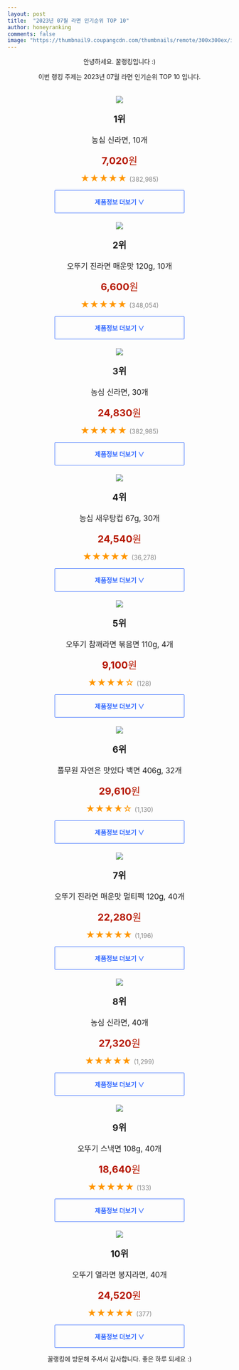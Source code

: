 ```yaml
---
layout: post
title:  "2023년 07월 라면 인기순위 TOP 10"
author: honeyranking
comments: false
image: "https://thumbnail9.coupangcdn.com/thumbnails/remote/300x300ex/image/retail/images/29453755422659-92ad6e5c-3168-435e-b436-32ff823201ac.png"
---
```

<p style="text-align: center;">안녕하세요. 꿀랭킹입니다 :)</p>
<p style="text-align: center;">이번 랭킹 주제는 2023년 07월 라면 인기순위 TOP 10 입니다.</p><center><img src="https://thumbnail9.coupangcdn.com/thumbnails/remote/300x300ex/image/retail/images/29453755422659-92ad6e5c-3168-435e-b436-32ff823201ac.png" style="margin-top:20px" /></center><p style="text-align: center; font-size: 20px"><b>1위</b></p><p style="text-align: center; font-size: 17px">농심 신라면, 10개</p><p style="text-align: center;"><span style="color: #b61800; font-size: 22px;"><b>7,020</b>원</span></p><p style="text-align: center;"><span style="color: #ff9600; font-size: 20px;">★★★★★ </span><span style="color: #878787;">(382,985)</span></p><center><a href="https://link.coupang.com/a/428t9"><div style="font-size: 14px; display: inline-block; padding: 15px 90px; color: #346aff; border-radius: 2px; border: 1px solid #346aff; cursor: pointer;"><b>제품정보 더보기 &or;</b></div></a></center><center><img src="https://thumbnail7.coupangcdn.com/thumbnails/remote/300x300ex/image/retail/images/300772663381212-1cf9dd49-49f2-4ec4-a96f-41851768d576.png" style="margin-top:20px" /></center><p style="text-align: center; font-size: 20px"><b>2위</b></p><p style="text-align: center; font-size: 17px">오뚜기 진라면 매운맛 120g, 10개</p><p style="text-align: center;"><span style="color: #b61800; font-size: 22px;"><b>6,600</b>원</span></p><p style="text-align: center;"><span style="color: #ff9600; font-size: 20px;">★★★★★ </span><span style="color: #878787;">(348,054)</span></p><center><a href="https://link.coupang.com/a/428ua"><div style="font-size: 14px; display: inline-block; padding: 15px 90px; color: #346aff; border-radius: 2px; border: 1px solid #346aff; cursor: pointer;"><b>제품정보 더보기 &or;</b></div></a></center><center><img src="https://thumbnail9.coupangcdn.com/thumbnails/remote/300x300ex/image/vendor_inventory/a336/40ce031424ff26a7e06304478fa4a1b6817ae3ee8ba87dc10f604d158093.jpg" style="margin-top:20px" /></center><p style="text-align: center; font-size: 20px"><b>3위</b></p><p style="text-align: center; font-size: 17px">농심 신라면, 30개</p><p style="text-align: center;"><span style="color: #b61800; font-size: 22px;"><b>24,830</b>원</span></p><p style="text-align: center;"><span style="color: #ff9600; font-size: 20px;">★★★★★ </span><span style="color: #878787;">(382,985)</span></p><center><a href="https://link.coupang.com/a/428ub"><div style="font-size: 14px; display: inline-block; padding: 15px 90px; color: #346aff; border-radius: 2px; border: 1px solid #346aff; cursor: pointer;"><b>제품정보 더보기 &or;</b></div></a></center><center><img src="https://thumbnail8.coupangcdn.com/thumbnails/remote/300x300ex/image/retail/images/d6df9fca-7b50-41fc-8e74-9b2b4141ed107473942126287403615.png" style="margin-top:20px" /></center><p style="text-align: center; font-size: 20px"><b>4위</b></p><p style="text-align: center; font-size: 17px">농심 새우탕컵 67g, 30개</p><p style="text-align: center;"><span style="color: #b61800; font-size: 22px;"><b>24,540</b>원</span></p><p style="text-align: center;"><span style="color: #ff9600; font-size: 20px;">★★★★★ </span><span style="color: #878787;">(36,278)</span></p><center><a href="https://link.coupang.com/a/428uc"><div style="font-size: 14px; display: inline-block; padding: 15px 90px; color: #346aff; border-radius: 2px; border: 1px solid #346aff; cursor: pointer;"><b>제품정보 더보기 &or;</b></div></a></center><center><img src="https://thumbnail9.coupangcdn.com/thumbnails/remote/300x300ex/image/vendor_inventory/3373/3a0a19a45c9eb166c68d890b5a45e1b92fa062350ee820e6f5a164e8d2da.png" style="margin-top:20px" /></center><p style="text-align: center; font-size: 20px"><b>5위</b></p><p style="text-align: center; font-size: 17px">오뚜기 참깨라면 볶음면 110g, 4개</p><p style="text-align: center;"><span style="color: #b61800; font-size: 22px;"><b>9,100</b>원</span></p><p style="text-align: center;"><span style="color: #ff9600; font-size: 20px;">★★★★☆ </span><span style="color: #878787;">(128)</span></p><center><a href="https://link.coupang.com/a/428ud"><div style="font-size: 14px; display: inline-block; padding: 15px 90px; color: #346aff; border-radius: 2px; border: 1px solid #346aff; cursor: pointer;"><b>제품정보 더보기 &or;</b></div></a></center><center><img src="https://thumbnail8.coupangcdn.com/thumbnails/remote/300x300ex/image/retail/images/ddb151d1-733d-4a2f-a60b-9a6b024c78a28664578288349972689.png" style="margin-top:20px" /></center><p style="text-align: center; font-size: 20px"><b>6위</b></p><p style="text-align: center; font-size: 17px">풀무원 자연은 맛있다 백면 406g, 32개</p><p style="text-align: center;"><span style="color: #b61800; font-size: 22px;"><b>29,610</b>원</span></p><p style="text-align: center;"><span style="color: #ff9600; font-size: 20px;">★★★★☆ </span><span style="color: #878787;">(1,130)</span></p><center><a href="https://link.coupang.com/a/428ue"><div style="font-size: 14px; display: inline-block; padding: 15px 90px; color: #346aff; border-radius: 2px; border: 1px solid #346aff; cursor: pointer;"><b>제품정보 더보기 &or;</b></div></a></center><center><img src="https://thumbnail6.coupangcdn.com/thumbnails/remote/300x300ex/image/retail/images/2976708215915004-01aaa898-217e-42c5-b1dc-a39a1c9de7a0.png" style="margin-top:20px" /></center><p style="text-align: center; font-size: 20px"><b>7위</b></p><p style="text-align: center; font-size: 17px">오뚜기 진라면 매운맛 멀티팩 120g, 40개</p><p style="text-align: center;"><span style="color: #b61800; font-size: 22px;"><b>22,280</b>원</span></p><p style="text-align: center;"><span style="color: #ff9600; font-size: 20px;">★★★★★ </span><span style="color: #878787;">(1,196)</span></p><center><a href="https://www.coupang.com/vp/products/5876695907?itemId=10296997433&q=%EB%9D%BC%EB%A9%B4&sourceType=search&searchId=e191d030f59e40a88cd6afa8fbbf6b61"><div style="font-size: 14px; display: inline-block; padding: 15px 90px; color: #346aff; border-radius: 2px; border: 1px solid #346aff; cursor: pointer;"><b>제품정보 더보기 &or;</b></div></a></center><center><img src="https://thumbnail9.coupangcdn.com/thumbnails/remote/300x300ex/image/retail/images/8328111811511751-86f6eaf2-e328-4994-8336-465d0063970e.jpg" style="margin-top:20px" /></center><p style="text-align: center; font-size: 20px"><b>8위</b></p><p style="text-align: center; font-size: 17px">농심 신라면, 40개</p><p style="text-align: center;"><span style="color: #b61800; font-size: 22px;"><b>27,320</b>원</span></p><p style="text-align: center;"><span style="color: #ff9600; font-size: 20px;">★★★★★ </span><span style="color: #878787;">(1,299)</span></p><center><a href="https://www.coupang.com/vp/products/5809836272?itemId=9992397352&q=%EB%9D%BC%EB%A9%B4&sourceType=search&searchId=e191d030f59e40a88cd6afa8fbbf6b61"><div style="font-size: 14px; display: inline-block; padding: 15px 90px; color: #346aff; border-radius: 2px; border: 1px solid #346aff; cursor: pointer;"><b>제품정보 더보기 &or;</b></div></a></center><center><img src="https://thumbnail9.coupangcdn.com/thumbnails/remote/300x300ex/image/retail/images/1652096296255073-86eb0976-80f5-4405-a439-80e61411c7c7.jpg" style="margin-top:20px" /></center><p style="text-align: center; font-size: 20px"><b>9위</b></p><p style="text-align: center; font-size: 17px">오뚜기 스낵면 108g, 40개</p><p style="text-align: center;"><span style="color: #b61800; font-size: 22px;"><b>18,640</b>원</span></p><p style="text-align: center;"><span style="color: #ff9600; font-size: 20px;">★★★★★ </span><span style="color: #878787;">(133)</span></p><center><a href="https://www.coupang.com/vp/products/6226090426?itemId=12486517219&q=%EB%9D%BC%EB%A9%B4&sourceType=search&searchId=e191d030f59e40a88cd6afa8fbbf6b61"><div style="font-size: 14px; display: inline-block; padding: 15px 90px; color: #346aff; border-radius: 2px; border: 1px solid #346aff; cursor: pointer;"><b>제품정보 더보기 &or;</b></div></a></center><center><img src="https://thumbnail7.coupangcdn.com/thumbnails/remote/300x300ex/image/retail/images/2620272578586705-777ef006-e369-4beb-a936-2958d18e3f5f.png" style="margin-top:20px" /></center><p style="text-align: center; font-size: 20px"><b>10위</b></p><p style="text-align: center; font-size: 17px">오뚜기 열라면 봉지라면, 40개</p><p style="text-align: center;"><span style="color: #b61800; font-size: 22px;"><b>24,520</b>원</span></p><p style="text-align: center;"><span style="color: #ff9600; font-size: 20px;">★★★★★ </span><span style="color: #878787;">(377)</span></p><center><a href="https://www.coupang.com/vp/products/6099434760?itemId=11420526037&q=%EB%9D%BC%EB%A9%B4&sourceType=search&searchId=e191d030f59e40a88cd6afa8fbbf6b61"><div style="font-size: 14px; display: inline-block; padding: 15px 90px; color: #346aff; border-radius: 2px; border: 1px solid #346aff; cursor: pointer;"><b>제품정보 더보기 &or;</b></div></a></center><p style="text-align: center;">꿀랭킹에 방문해 주셔서 감사합니다. 좋은 하루 되세요 :)</p>